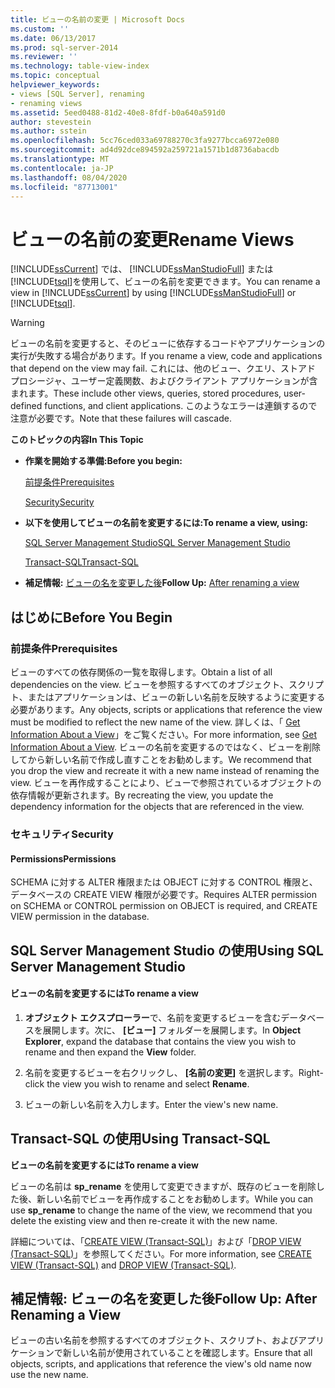 ```yaml
---
title: ビューの名前の変更 | Microsoft Docs
ms.custom: ''
ms.date: 06/13/2017
ms.prod: sql-server-2014
ms.reviewer: ''
ms.technology: table-view-index
ms.topic: conceptual
helpviewer_keywords:
- views [SQL Server], renaming
- renaming views
ms.assetid: 5eed0488-81d2-40e8-8fdf-b0a640a591d0
author: stevestein
ms.author: sstein
ms.openlocfilehash: 5cc76ced033a69788270c3fa9277bcca6972e080
ms.sourcegitcommit: ad4d92dce894592a259721a1571b1d8736abacdb
ms.translationtype: MT
ms.contentlocale: ja-JP
ms.lasthandoff: 08/04/2020
ms.locfileid: "87713001"
---
```

# <a name="rename-views"></a><span data-ttu-id="ab2e9-102">ビューの名前の変更</span><span class="sxs-lookup"><span data-stu-id="ab2e9-102">Rename Views</span></span>
  <span data-ttu-id="ab2e9-103">[!INCLUDE[ssCurrent](../../includes/sscurrent-md.md)] では、 [!INCLUDE[ssManStudioFull](../../includes/ssmanstudiofull-md.md)] または [!INCLUDE[tsql](../../includes/tsql-md.md)]を使用して、ビューの名前を変更できます。</span><span class="sxs-lookup"><span data-stu-id="ab2e9-103">You can rename a view in [!INCLUDE[ssCurrent](../../includes/sscurrent-md.md)] by using [!INCLUDE[ssManStudioFull](../../includes/ssmanstudiofull-md.md)] or [!INCLUDE[tsql](../../includes/tsql-md.md)].</span></span>  
  
> [!WARNING]  
>  <span data-ttu-id="ab2e9-104">ビューの名前を変更すると、そのビューに依存するコードやアプリケーションの実行が失敗する場合があります。</span><span class="sxs-lookup"><span data-stu-id="ab2e9-104">If you rename a view, code and applications that depend on the view may fail.</span></span> <span data-ttu-id="ab2e9-105">これには、他のビュー、クエリ、ストアド プロシージャ、ユーザー定義関数、およびクライアント アプリケーションが含まれます。</span><span class="sxs-lookup"><span data-stu-id="ab2e9-105">These include other views, queries, stored procedures, user-defined functions, and client applications.</span></span> <span data-ttu-id="ab2e9-106">このようなエラーは連鎖するので注意が必要です。</span><span class="sxs-lookup"><span data-stu-id="ab2e9-106">Note that these failures will cascade.</span></span>  
  
 <span data-ttu-id="ab2e9-107">**このトピックの内容**</span><span class="sxs-lookup"><span data-stu-id="ab2e9-107">**In This Topic**</span></span>  
  
-   <span data-ttu-id="ab2e9-108">**作業を開始する準備:**</span><span class="sxs-lookup"><span data-stu-id="ab2e9-108">**Before you begin:**</span></span>  
  
     [<span data-ttu-id="ab2e9-109">前提条件</span><span class="sxs-lookup"><span data-stu-id="ab2e9-109">Prerequisites</span></span>](#Prerequisites)  
  
     [<span data-ttu-id="ab2e9-110">Security</span><span class="sxs-lookup"><span data-stu-id="ab2e9-110">Security</span></span>](#Security)  
  
-   <span data-ttu-id="ab2e9-111">**以下を使用してビューの名前を変更するには:**</span><span class="sxs-lookup"><span data-stu-id="ab2e9-111">**To rename a view, using:**</span></span>  
  
     [<span data-ttu-id="ab2e9-112">SQL Server Management Studio</span><span class="sxs-lookup"><span data-stu-id="ab2e9-112">SQL Server Management Studio</span></span>](#SSMSProcedure)  
  
     [<span data-ttu-id="ab2e9-113">Transact-SQL</span><span class="sxs-lookup"><span data-stu-id="ab2e9-113">Transact-SQL</span></span>](#TsqlProcedure)  
  
-   <span data-ttu-id="ab2e9-114">**補足情報:** [ビューの名を変更した後](#FollowUp)</span><span class="sxs-lookup"><span data-stu-id="ab2e9-114">**Follow Up:**  [After renaming a view](#FollowUp)</span></span>  
  
##  <a name="before-you-begin"></a><a name="BeforeYouBegin"></a> <span data-ttu-id="ab2e9-115">はじめに</span><span class="sxs-lookup"><span data-stu-id="ab2e9-115">Before You Begin</span></span>  
  
###  <a name="prerequisites"></a><a name="Prerequisites"></a> <span data-ttu-id="ab2e9-116">前提条件</span><span class="sxs-lookup"><span data-stu-id="ab2e9-116">Prerequisites</span></span>  
 <span data-ttu-id="ab2e9-117">ビューのすべての依存関係の一覧を取得します。</span><span class="sxs-lookup"><span data-stu-id="ab2e9-117">Obtain a list of all dependencies on the view.</span></span> <span data-ttu-id="ab2e9-118">ビューを参照するすべてのオブジェクト、スクリプト、またはアプリケーションは、ビューの新しい名前を反映するように変更する必要があります。</span><span class="sxs-lookup"><span data-stu-id="ab2e9-118">Any objects, scripts or applications that reference the view must be modified to reflect the new name of the view.</span></span> <span data-ttu-id="ab2e9-119">詳しくは、「 [Get Information About a View](get-information-about-a-view.md)」をご覧ください。</span><span class="sxs-lookup"><span data-stu-id="ab2e9-119">For more information, see [Get Information About a View](get-information-about-a-view.md).</span></span> <span data-ttu-id="ab2e9-120">ビューの名前を変更するのではなく、ビューを削除してから新しい名前で作成し直すことをお勧めします。</span><span class="sxs-lookup"><span data-stu-id="ab2e9-120">We recommend that you drop the view and recreate it with a new name instead of renaming the view.</span></span> <span data-ttu-id="ab2e9-121">ビューを再作成することにより、ビューで参照されているオブジェクトの依存情報が更新されます。</span><span class="sxs-lookup"><span data-stu-id="ab2e9-121">By recreating the view, you update the dependency information for the objects that are referenced in the view.</span></span>  
  
###  <a name="security"></a><a name="Security"></a> <span data-ttu-id="ab2e9-122">セキュリティ</span><span class="sxs-lookup"><span data-stu-id="ab2e9-122">Security</span></span>  
  
####  <a name="permissions"></a><a name="Permissions"></a> <span data-ttu-id="ab2e9-123">Permissions</span><span class="sxs-lookup"><span data-stu-id="ab2e9-123">Permissions</span></span>  
 <span data-ttu-id="ab2e9-124">SCHEMA に対する ALTER 権限または OBJECT に対する CONTROL 権限と、データベースの CREATE VIEW 権限が必要です。</span><span class="sxs-lookup"><span data-stu-id="ab2e9-124">Requires ALTER permission on SCHEMA or CONTROL permission on OBJECT is required, and CREATE VIEW permission in the database.</span></span>  
  
##  <a name="using-sql-server-management-studio"></a><a name="SSMSProcedure"></a> <span data-ttu-id="ab2e9-125">SQL Server Management Studio の使用</span><span class="sxs-lookup"><span data-stu-id="ab2e9-125">Using SQL Server Management Studio</span></span>  
  
#### <a name="to-rename-a-view"></a><span data-ttu-id="ab2e9-126">ビューの名前を変更するには</span><span class="sxs-lookup"><span data-stu-id="ab2e9-126">To rename a view</span></span>  
  
1.  <span data-ttu-id="ab2e9-127">**オブジェクト エクスプローラー**で、名前を変更するビューを含むデータベースを展開します。次に、 **[ビュー]** フォルダーを展開します。</span><span class="sxs-lookup"><span data-stu-id="ab2e9-127">In **Object Explorer**, expand the database that contains the view you wish to rename and then expand the **View** folder.</span></span>  
  
2.  <span data-ttu-id="ab2e9-128">名前を変更するビューを右クリックし、 **[名前の変更]** を選択します。</span><span class="sxs-lookup"><span data-stu-id="ab2e9-128">Right-click the view you wish to rename and select **Rename**.</span></span>  
  
3.  <span data-ttu-id="ab2e9-129">ビューの新しい名前を入力します。</span><span class="sxs-lookup"><span data-stu-id="ab2e9-129">Enter the view's new name.</span></span>  
  
##  <a name="using-transact-sql"></a><a name="TsqlProcedure"></a> <span data-ttu-id="ab2e9-130">Transact-SQL の使用</span><span class="sxs-lookup"><span data-stu-id="ab2e9-130">Using Transact-SQL</span></span>  
 <span data-ttu-id="ab2e9-131">**ビューの名前を変更するには**</span><span class="sxs-lookup"><span data-stu-id="ab2e9-131">**To rename a view**</span></span>  
  
 <span data-ttu-id="ab2e9-132">ビューの名前は **sp_rename** を使用して変更できますが、既存のビューを削除した後、新しい名前でビューを再作成することをお勧めします。</span><span class="sxs-lookup"><span data-stu-id="ab2e9-132">While you can use **sp_rename** to change the name of the view, we recommend that you delete the existing view and then re-create it with the new name.</span></span>  
  
 <span data-ttu-id="ab2e9-133">詳細については、「[CREATE VIEW &#40;Transact-SQL&#41;](/sql/t-sql/statements/create-view-transact-sql)」および「[DROP VIEW &#40;Transact-SQL&#41;](/sql/t-sql/statements/drop-view-transact-sql)」を参照してください。</span><span class="sxs-lookup"><span data-stu-id="ab2e9-133">For more information, see [CREATE VIEW &#40;Transact-SQL&#41;](/sql/t-sql/statements/create-view-transact-sql) and [DROP VIEW &#40;Transact-SQL&#41;](/sql/t-sql/statements/drop-view-transact-sql).</span></span>  
  
##  <a name="follow-up-after-renaming-a-view"></a><a name="FollowUp"></a><span data-ttu-id="ab2e9-134">補足情報: ビューの名を変更した後</span><span class="sxs-lookup"><span data-stu-id="ab2e9-134">Follow Up: After Renaming a View</span></span>  
 <span data-ttu-id="ab2e9-135">ビューの古い名前を参照するすべてのオブジェクト、スクリプト、およびアプリケーションで新しい名前が使用されていることを確認します。</span><span class="sxs-lookup"><span data-stu-id="ab2e9-135">Ensure that all objects, scripts, and applications that reference the view's old name now use the new name.</span></span>  
  
  
